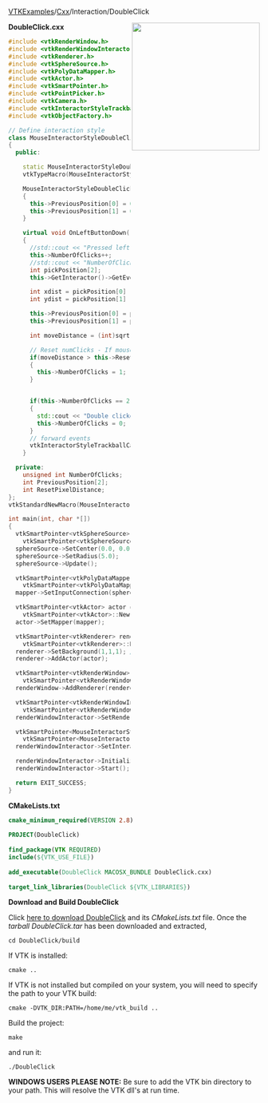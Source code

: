[VTKExamples](/home/)/[Cxx](/Cxx)/Interaction/DoubleClick

<img align="right" src="https://github.com/lorensen/VTKExamples/blob/gh-pages/Testing/Baseline/Interaction/TestDoubleClick.png?raw=true" width="256" />

**DoubleClick.cxx**
```c++
#include <vtkRenderWindow.h>
#include <vtkRenderWindowInteractor.h>
#include <vtkRenderer.h>
#include <vtkSphereSource.h>
#include <vtkPolyDataMapper.h>
#include <vtkActor.h>
#include <vtkSmartPointer.h>
#include <vtkPointPicker.h>
#include <vtkCamera.h>
#include <vtkInteractorStyleTrackballCamera.h>
#include <vtkObjectFactory.h>

// Define interaction style
class MouseInteractorStyleDoubleClick : public vtkInteractorStyleTrackballCamera
{
  public:

    static MouseInteractorStyleDoubleClick* New();
    vtkTypeMacro(MouseInteractorStyleDoubleClick, vtkInteractorStyleTrackballCamera);

    MouseInteractorStyleDoubleClick() : NumberOfClicks(0), ResetPixelDistance(5)
    {
      this->PreviousPosition[0] = 0;
      this->PreviousPosition[1] = 0;
    }

    virtual void OnLeftButtonDown()
    {
      //std::cout << "Pressed left mouse button." << std::endl;
      this->NumberOfClicks++;
      //std::cout << "NumberOfClicks = " << this->NumberOfClicks << std::endl;
      int pickPosition[2];
      this->GetInteractor()->GetEventPosition(pickPosition);

      int xdist = pickPosition[0] - this->PreviousPosition[0];
      int ydist = pickPosition[1] - this->PreviousPosition[1];

      this->PreviousPosition[0] = pickPosition[0];
      this->PreviousPosition[1] = pickPosition[1];

      int moveDistance = (int)sqrt((double)(xdist*xdist + ydist*ydist));

      // Reset numClicks - If mouse moved further than resetPixelDistance
      if(moveDistance > this->ResetPixelDistance)
      {
        this->NumberOfClicks = 1;
      }


      if(this->NumberOfClicks == 2)
      {
        std::cout << "Double clicked." << std::endl;
        this->NumberOfClicks = 0;
      }
      // forward events
      vtkInteractorStyleTrackballCamera::OnLeftButtonDown();
    }

  private:
    unsigned int NumberOfClicks;
    int PreviousPosition[2];
    int ResetPixelDistance;
};
vtkStandardNewMacro(MouseInteractorStyleDoubleClick);

int main(int, char *[])
{
  vtkSmartPointer<vtkSphereSource> sphereSource =
    vtkSmartPointer<vtkSphereSource>::New();
  sphereSource->SetCenter(0.0, 0.0, 0.0);
  sphereSource->SetRadius(5.0);
  sphereSource->Update();

  vtkSmartPointer<vtkPolyDataMapper> mapper =
    vtkSmartPointer<vtkPolyDataMapper>::New();
  mapper->SetInputConnection(sphereSource->GetOutputPort());

  vtkSmartPointer<vtkActor> actor =
    vtkSmartPointer<vtkActor>::New();
  actor->SetMapper(mapper);

  vtkSmartPointer<vtkRenderer> renderer =
    vtkSmartPointer<vtkRenderer>::New();
  renderer->SetBackground(1,1,1); // Background color white
  renderer->AddActor(actor);

  vtkSmartPointer<vtkRenderWindow> renderWindow =
    vtkSmartPointer<vtkRenderWindow>::New();
  renderWindow->AddRenderer(renderer);

  vtkSmartPointer<vtkRenderWindowInteractor> renderWindowInteractor =
    vtkSmartPointer<vtkRenderWindowInteractor>::New();
  renderWindowInteractor->SetRenderWindow ( renderWindow );

  vtkSmartPointer<MouseInteractorStyleDoubleClick> style =
    vtkSmartPointer<MouseInteractorStyleDoubleClick>::New();
  renderWindowInteractor->SetInteractorStyle( style );

  renderWindowInteractor->Initialize();
  renderWindowInteractor->Start();

  return EXIT_SUCCESS;
}
```
**CMakeLists.txt**
```cmake
cmake_minimum_required(VERSION 2.8)
 
PROJECT(DoubleClick)
 
find_package(VTK REQUIRED)
include(${VTK_USE_FILE})
 
add_executable(DoubleClick MACOSX_BUNDLE DoubleClick.cxx)
 
target_link_libraries(DoubleClick ${VTK_LIBRARIES})
```

**Download and Build DoubleClick**

Click [here to download DoubleClick](https://github.com/lorensen/VTKWikiExamplesTarballs/raw/master/DoubleClick.tar) and its *CMakeLists.txt* file.
Once the *tarball DoubleClick.tar* has been downloaded and extracted,
```
cd DoubleClick/build 
```
If VTK is installed:
```
cmake ..
```
If VTK is not installed but compiled on your system, you will need to specify the path to your VTK build:
```
cmake -DVTK_DIR:PATH=/home/me/vtk_build ..
```
Build the project:
```
make
```
and run it:
```
./DoubleClick
```
**WINDOWS USERS PLEASE NOTE:** Be sure to add the VTK bin directory to your path. This will resolve the VTK dll's at run time.

